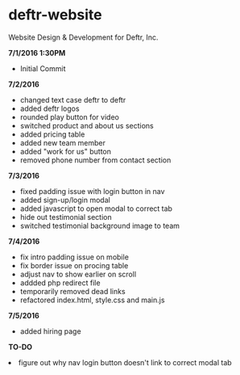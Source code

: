 # deftr-website
Website Design &amp; Development for Deftr, Inc.

<b>7/1/2016 1:30PM</b>
<ul>
  <li>Initial Commit</li>
</ul>

<b>7/2/2016</b>
<ul>
	<li>changed text case deftr to deftr</li>
	<li>added deftr logos</li>
	<li>rounded play button for video</li>
	<li>switched product and about us sections</li>
	<li>added pricing table</li>
	<li>added new team member</li>
	<li>added "work for us" button</li>
	<li>removed phone number from contact section</li>
</ul>

<b>7/3/2016</b>
	<ul>
		<li>fixed padding issue with login button in nav</li>
		<li>added sign-up/login modal</li>
		<li>added javascript to open modal to correct tab</li>
		<li>hide out testimonial section</li>
		<li>switched testimonial background image to team</li>
	</ul>

<b>7/4/2016</b>
	<ul>
		<li>fix intro padding issue on mobile</li>
		<li>fix border issue on procing table</li>
		<li>adjust nav to show earlier on scroll</li>
		<li>addded php redirect file</li>
		<li>temporarily removed dead links</li>
		<li>refactored index.html, style.css and main.js</li>
	</ul>
	
<b>7/5/2016</b>
<ul>
	<li>added hiring page</li>
</ul>


<b>TO-DO</b>
	<li>figure out why nav login button doesn't link to correct modal tab</li>
